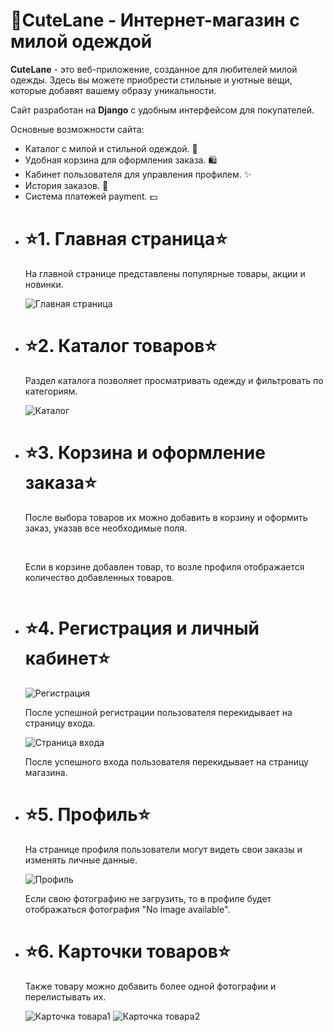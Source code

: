<h1>🎀CuteLane - Интернет-магазин с милой одеждой</h1>
<p>
  <strong>CuteLane</strong> - это веб-приложение, созданное для любителей милой одежды. Здесь вы можете приобрести стильные и уютные вещи, которые добавят вашему образу уникальности.
</p>
<p>
  Сайт разработан на <strong>Django</strong> с удобным интерфейсом для покупателей.
</p>
<p>Основные возможности сайта:</p>
<ul>
  <li>Каталог с милой и стильной одеждой. 🌟</li>
  <li>Удобная корзина для оформления заказа. 🛍️</li>
  <li>Кабинет пользователя для управления профилем. ✨</li>
  <li>История заказов. 💼</li>
  <li>Система платежей payment. 💵</li>
</ul>
<ul>
    <li>
        <h1>⭐1. Главная страница⭐</h1>
        <p>На главной странице представлены популярные товары, акции и новинки.</p>
        <img src="https://github.com/user-attachments/assets/befcb5f1-b6a2-48f0-a5b6-6829dc4e76f2" alt="Главная страница">
    </li>
    <li>
        <h1>⭐2. Каталог товаров⭐</h1>
        <p>Раздел каталога позволяет просматривать одежду и фильтровать по категориям.</p>
        <img src="https://github.com/user-attachments/assets/7417c0a0-ee44-4928-8739-776337a8edd5" alt="Каталог">
    </li>
    <li>
        <h1>⭐3. Корзина и оформление заказа⭐</h1>
        <p>После выбора товаров их можно добавить в корзину и оформить заказ, указав все необходимые поля.</p>
        <img src="https://github.com/user-attachments/assets/b0c53d54-937e-49c0-85c6-7c3830f11016" alt="">
        <img src="https://github.com/user-attachments/assets/93c0dcb6-ff41-442e-bcb8-999c29c56f72" alt="">
        <img src="https://github.com/user-attachments/assets/af6763f6-1aa2-4bd9-a9cc-aac2510cd563" alt="">
        <p>Если в корзине добавлен товар, то возле профиля отображается количество добавленных товаров.</p>
        <img src="https://github.com/user-attachments/assets/6a9092bb-e678-4113-9021-fcc3fea92b74" alt="">
    </li>
    <li>
        <h1>⭐4. Регистрация и личный кабинет⭐</h1>
        <img src="https://github.com/user-attachments/assets/b2a3bd19-ccd2-460f-a022-7db3274504db" alt="Регистрация">
        <p>После успешной регистрации пользователя перекидывает на страницу входа.</p>
        <img src="https://github.com/user-attachments/assets/e0ee7a24-4a49-4f03-833f-ceb805409a0f" alt="Страница входа">
        <p>После успешного входа пользователя перекидывает на страницу магазина.</p>
    </li>
    <li>
        <h1>⭐5. Профиль⭐</h1>
        <p>На странице профиля пользователи могут видеть свои заказы и изменять личные данные.</p>
        <img src="https://github.com/user-attachments/assets/15f79c63-55a7-4af6-afd2-7f9750d107af" alt="Профиль">
        <p>Если свою фотографию не загрузить, то в профиле будет отображаться фотография "No image available".</p>
    </li>
    <li>
      <h1>⭐6. Карточки товаров⭐</h1>
      <p>Также товару можно добавить более одной фотографии и перелистывать их.</p>
      <img src="https://github.com/user-attachments/assets/81ac8d1f-7721-4165-82cc-a5273b711205" alt="Карточка товара1">
      <img src="https://github.com/user-attachments/assets/8fb36a2d-07ab-44cc-874c-0ca1b79504e7" alt="Карточка товара2">
    </li>




